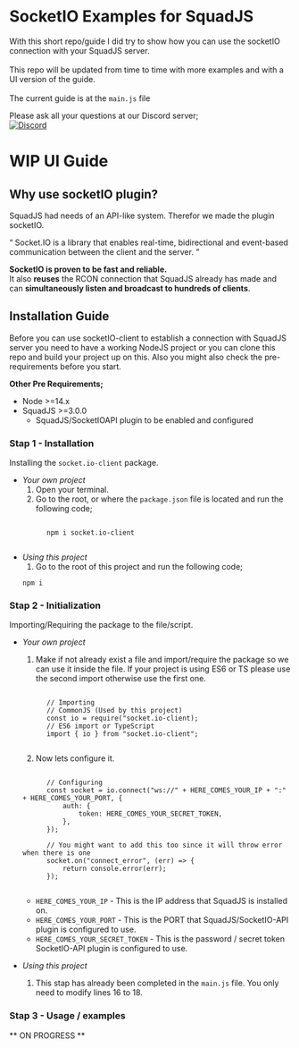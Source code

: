 # SocketIO Examples for SquadJS

With this short repo/guide I did try to show how you can use the socketIO connection with your SquadJS server.
<br><br>This repo will be updated from time to time with more examples and with a UI version of the guide.
<br><br>
The current guide is at the `main.js` file

Please ask all your questions at our Discord server;<br>
[![Discord](https://img.shields.io/discord/266210223406972928.svg?style=flat-square&logo=discord)](https://discord.gg/9F2Ng5C)



# WIP UI Guide


## Why use socketIO plugin?

SquadJS had needs of an API-like system. Therefor we made the plugin socketIO.

<q> Socket.IO is a library that enables real-time, bidirectional and event-based communication between the client and the server. </q>


**SocketIO is proven to be fast and reliable.**<br>
It also **reuses** the RCON connection that SquadJS already has made and can **simultaneously listen and broadcast to hundreds of clients**.


## Installation Guide

Before you can use socketIO-client to establish a connection with SquadJS server you need to have a working NodeJS project or you can clone this repo and build your project up on this. Also you might also check the pre-requirements before you start.

**Other Pre Requirements;**
- Node >=14.x
- SquadJS >=3.0.0
    - SquadJS/SocketIOAPI plugin to be enabled and configured

### Stap 1 - Installation

Installing the `socket.io-client` package.

- *Your own project*
    1. Open your terminal.
    2. Go to the root, or where the `package.json` file is located and run the following code;
    <pre><code>
        npm i socket.io-client
    </code></pre>
- *Using this project*
    1. Go to the root of this project and run the following code;
    <pre><code>npm i</code></pre>

### Stap 2 - Initialization

Importing/Requiring the package to the file/script.

- *Your own project*
    1. Make if not already exist a file and import/require the package so we can use it inside the file. If your project is using ES6 or TS please use the second import otherwise use the first one.
    <pre><code>
        // Importing
        // CommonJS (Used by this project)
        const io = require("socket.io-client);
        // ES6 import or TypeScript
        import { io } from "socket.io-client";
    </code></pre>

    2. Now lets configure it.
    <pre><code>
        // Configuring
        const socket = io.connect("ws://" + HERE_COMES_YOUR_IP + ":" + HERE_COMES_YOUR_PORT, {
            auth: {
                token: HERE_COMES_YOUR_SECRET_TOKEN,
            },
        });

        // You might want to add this too since it will throw error when there is one
        socket.on("connect_error", (err) => {
            return console.error(err);
        });
    </code></pre>
    * `HERE_COMES_YOUR_IP` - This is the IP address that SquadJS is installed on.
    * `HERE_COMES_YOUR_PORT` - This is the PORT that SquadJS/SocketIO-API plugin is configured to use.
    * `HERE_COMES_YOUR_SECRET_TOKEN` - This is the password / secret token SocketIO-API plugin is configured to use.

- *Using this project*
    1. This stap has already been completed in the `main.js` file. You only need to modify lines 16 to 18.

### Stap 3 - Usage / examples

** ON PROGRESS **







